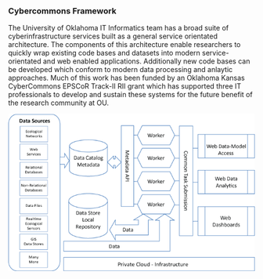 ### Cybercommons Framework

The University of Oklahoma IT Informatics team has a broad suite of cyberinfrastructure services built as a general service orientated architecture.  The components of this architecture enable researchers to quickly wrap existing code bases and datasets into modern service-orientated and web enabled applications.  Additionally new code bases can be developed which conform to modern data processing and anlaytic approaches.  Much of this work has been funded by an Oklahoma Kansas CyberCommons EPSCoR Track-II RII grant which has supported three IT professionals to develop and sustain these systems for the future benefit of the research community at OU.

![Framework](images/cybercom_framework.png)
